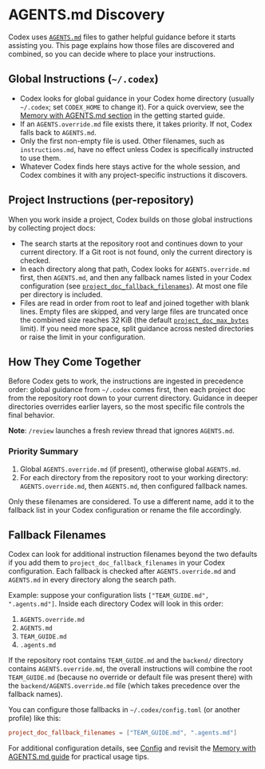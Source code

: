 # AGENTS.md Discovery

Codex uses [`AGENTS.md`](https://agents.md/) files to gather helpful guidance before it starts assisting you. This page explains how those files are discovered and combined, so you can decide where to place your instructions.

## Global Instructions (`~/.codex`)

- Codex looks for global guidance in your Codex home directory (usually `~/.codex`; set `CODEX_HOME` to change it). For a quick overview, see the [Memory with AGENTS.md section](../docs/getting-started.md#memory-with-agentsmd) in the getting started guide.
- If an `AGENTS.override.md` file exists there, it takes priority. If not, Codex falls back to `AGENTS.md`.
- Only the first non-empty file is used. Other filenames, such as `instructions.md`, have no effect unless Codex is specifically instructed to use them.
- Whatever Codex finds here stays active for the whole session, and Codex combines it with any project-specific instructions it discovers.

## Project Instructions (per-repository)

When you work inside a project, Codex builds on those global instructions by collecting project docs:

- The search starts at the repository root and continues down to your current directory. If a Git root is not found, only the current directory is checked.
- In each directory along that path, Codex looks for `AGENTS.override.md` first, then `AGENTS.md`, and then any fallback names listed in your Codex configuration (see [`project_doc_fallback_filenames`](../docs/config.md#project_doc_fallback_filenames)). At most one file per directory is included.
- Files are read in order from root to leaf and joined together with blank lines. Empty files are skipped, and very large files are truncated once the combined size reaches 32 KiB (the default [`project_doc_max_bytes`](../docs/config.md#project_doc_max_bytes) limit). If you need more space, split guidance across nested directories or raise the limit in your configuration.

## How They Come Together

Before Codex gets to work, the instructions are ingested in precedence order: global guidance from `~/.codex` comes first, then each project doc from the repository root down to your current directory. Guidance in deeper directories overrides earlier layers, so the most specific file controls the final behavior.

**Note**: `/review` launches a fresh review thread that ignores `AGENTS.md`.

### Priority Summary

1. Global `AGENTS.override.md` (if present), otherwise global `AGENTS.md`.
2. For each directory from the repository root to your working directory: `AGENTS.override.md`, then `AGENTS.md`, then configured fallback names.

Only these filenames are considered. To use a different name, add it to the fallback list in your Codex configuration or rename the file accordingly.

## Fallback Filenames

Codex can look for additional instruction filenames beyond the two defaults if you add them to `project_doc_fallback_filenames` in your Codex configuration. Each fallback is checked after `AGENTS.override.md` and `AGENTS.md` in every directory along the search path.

Example: suppose your configuration lists `["TEAM_GUIDE.md", ".agents.md"]`. Inside each directory Codex will look in this order:

1. `AGENTS.override.md`
2. `AGENTS.md`
3. `TEAM_GUIDE.md`
4. `.agents.md`

If the repository root contains `TEAM_GUIDE.md` and the `backend/` directory contains `AGENTS.override.md`, the overall instructions will combine the root `TEAM_GUIDE.md` (because no override or default file was present there) with the `backend/AGENTS.override.md` file (which takes precedence over the fallback names).

You can configure those fallbacks in `~/.codex/config.toml` (or another profile) like this:

```toml
project_doc_fallback_filenames = ["TEAM_GUIDE.md", ".agents.md"]
```

For additional configuration details, see [Config](../docs/config.md) and revisit the [Memory with AGENTS.md guide](../docs/getting-started.md#memory-with-agentsmd) for practical usage tips.
